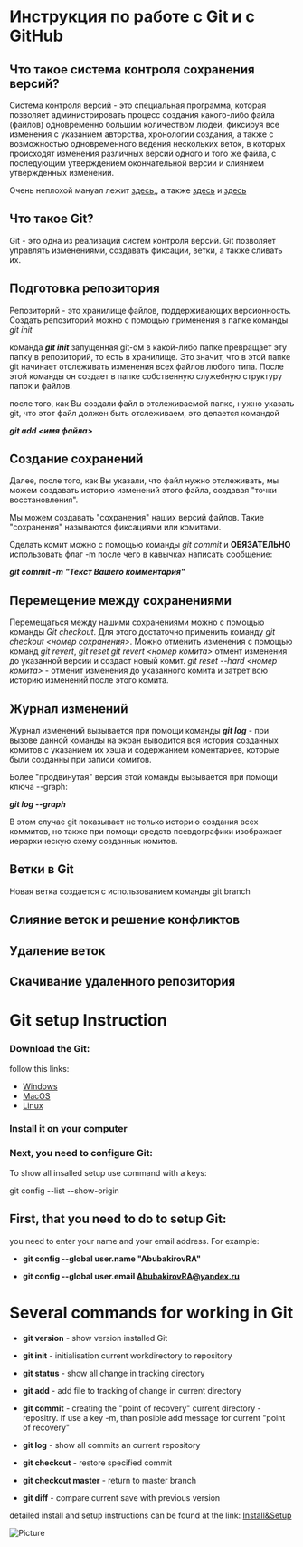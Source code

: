 # Инструкция по работе с Git и с GitHub
## Что такое система контроля сохранения версий?
Система контроля версий - это специальная программа, которая позволяет администрировать процесс создания какого-либо файла (файлов) одновременно большим количеством людей, фиксируя все изменения с указанием авторства, хронологии создания, а также с возможностью одновременного ведения нескольких веток, в которых происходят изменения различных версий одного и того же файла, с последующим утверждением окончательной версии и слиянием утвержденных изменений.

Очень неплохой мануал лежит [здесь,](https://habr.com/ru/post/522078/), а также [здесь](https://githowto.com/ru) и [здесь](https://bookflow.ru/shpargalka-po-git/)
## Что такое Git?
Git - это одна из реализаций систем контроля версий. Git позволяет управлять изменениями, создавать фиксации, ветки, а также сливать их. 
## Подготовка репозитория
Репозиторий - это хранилище файлов, поддерживающих версионность. Создать репозиторий можно с помощью применения в папке команды *git init*

команда _**git init**_ запущенная git-ом в какой-либо папке превращает эту папку в репозиторий, то есть в хранилище. Это значит, что в этой папке git начинает отслеживать изменения всех файлов любого типа. После этой команды он создает в папке собственную служебную структуру папок и файлов.

после того, как Вы создали файл в отслеживаемой папке, нужно указать git, что этот файл должен быть отслеживаем, это делается командой 

_**git add <имя файла>**_ 
## Создание сохранений
Далее, после того, как Вы указали, что файл нужно отслеживать, мы можем создавать историю изменений этого файла, создавая "точки восстановления". 

Мы можем создавать "сохранения" наших версий файлов. Такие "сохранения" называются фиксациями или комитами.

Сделать комит можно с помощью команды *git commit* и **ОБЯЗАТЕЛЬНО** использовать флаг -m после чего в кавычках написать сообщение: 

_**git commit -m "Текст Вашего комментария"**_
## Перемещение между сохранениями
Перемещаться между нашими сохранениями можно с помощью команды *Git checkout*. Для этого достаточно применить команду *git checkout <номер сохранения>*.
Можно отменить изменения с помощью команд *git revert*, *git reset*
*git revert <номер комита>* отмент изменения до указанной версии и создаст новый комит. 
*git reset --hard <номер комита>* - отменит изменения до указанного комита и затрет всю историю изменений после этого комита.
## Журнал изменений
Журнал изменений вызывается при помощи команды _**git log**_ - при вызове данной команды на экран выводится вся история созданных комитов с указанием их хэша и содержанием коментариев, которые были созданны при записи комитов.

Более "продвинутая" версия этой команды вызывается при помощи ключа --graph:

 _**git log --graph**_

В этом случае git показывает не только историю создания всех коммитов, но также при помощи средств псевдографики изображает иерархическую схему созданных комитов.
## Ветки в Git
Новая ветка создается с использованием команды git branch
## Слияние веток и решение конфликтов

## Удаление веток

## Скачивание удаленного репозитория

# Git setup Instruction #

### Download the Git:

follow this links:
+ [Windows](https://git-scm.com/download/win)
+ [MacOS](https://git-scm.com/download/mac)
+ [Linux](https://git-scm.com/download/linux)
### Install it on your computer
### Next, you need to configure Git: 

To show all insalled setup use command with a keys:

git config --list --show-origin

First, that you need to do to setup Git:
----------------------------------------
you need to enter your name and your email address. For example:

+ **git config --global user.name "AbubakirovRA"**

+ **git config --global user.email AbubakirovRA@yandex.ru**

Several commands for working in Git
===================================
 + **git version** - show version installed Git
 
 + **git init** - initialisation current workdirectory to repository
 + **git status** - show all change in tracking directory
+ **git add** - add file to tracking of change in current directory
+ **git commit** - creating the "point of recovery" current directory - repositry. If use a key -m, than posible add message for current "point of recovery"
+ **git log** - show all commits an current repository
+ **git checkout** - restore specified commit
+ **git checkout master** - return to master branch
+ **git diff** - compare current save with previous version


detailed install and setup instructions can be found at the link: [Install&Setup](https://git-scm.com/book/ru/v2/)

  ![Picture](https://gbcdn.mrgcdn.ru/uploads/avatar/3320581/attachment/thumb-da6ca1bdffc83bcc292b06d091d82d14.png "GeekBrains-AbubakirovRA")
